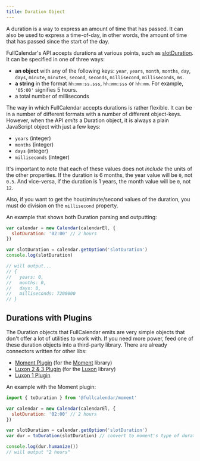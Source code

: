 ```yaml
---
title: Duration Object
---
```


A duration is a way to express an amount of time that has passed. It can also be used to express a time-of-day, in other words, the amount of time that has passed since the start of the day.

FullCalendar's API accepts durations at various points, such as [slotDuration](slotDuration). It can be specified in one of three ways:

- **an object** with any of the following keys: `year`, `years`, `month`, `months`, `day`, `days`, `minute`, `minutes`, `second`, `seconds`, `millisecond`, `milliseconds`, `ms`.
- **a string** in the format `hh:mm:ss.sss`, `hh:mm:sss` or `hh:mm`. For example, `'05:00'` signifies 5 hours.
- a total number of milliseconds

The way in which FullCalendar accepts durations is rather flexible. It can be in a number of different formats with a number of different object-keys. However, when the API *emits* a Duration object, it is always a plain JavaScript object with just a few keys:

- `years` (integer)
- `months` (integer)
- `days` (integer)
- `milliseconds` (integer)

It's important to note that each of these values does not *include* the units of the other properties. If the duration is 6 months, the year value will be `0`, not `0.5`. And vice-versa, if the duration is 1 years, the month value will be `0`, not `12`.

Also, if you want to get the hour/minute/second values of the duration, you must do division on the `millisecond` property.

An example that shows both Duration parsing and outputting:

```js
var calendar = new Calendar(calendarEl, {
  slotDuration: '02:00' // 2 hours
})

var slotDuration = calendar.getOption('slotDuration')
console.log(slotDuration)

// will output...
// {
//   years: 0,
//   months: 0,
//   days: 0,
//   milliseconds: 7200000
// }
```


## Durations with Plugins

The Duration objects that FullCalendar emits are very simple objects that don't offer a lot of utilities to work with. If you need more power, feed one of these duration objects into a third-party library. There are already connectors written for other libs:

- [Moment Plugin](moment-plugin) (for the [Moment](https://momentjs.com/) library)
- [Luxon 2 & 3 Plugin](luxon) (for the [Luxon](https://moment.github.io/luxon/) library)
- [Luxon 1 Plugin](luxon1)

An example with the Moment plugin:

```js
import { toDuration } from '@fullcalendar/moment'

var calendar = new Calendar(calendarEl, {
  slotDuration: '02:00' // 2 hours
})

var slotDuration = calendar.getOption('slotDuration')
var dur = toDuration(slotDuration) // convert to moment's type of duration

console.log(dur.humanize())
// will output "2 hours"
```
